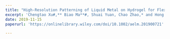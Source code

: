 ```yaml
---
title: "High‐Resolution Patterning of Liquid Metal on Hydrogel for Flexible, Stretchable, and Self‐Healing Electronics"
excerpt: 'Chengtao Xu#,** Biao Ma**#, Shuai Yuan, Chao Zhao,* and Hong Liu*. **Adv. Electron. Mater.** 2020, 6, 1900721.'
date: 2019-11-15
paperurl: 'https://onlinelibrary.wiley.com/doi/10.1002/aelm.201900721'

---
```

